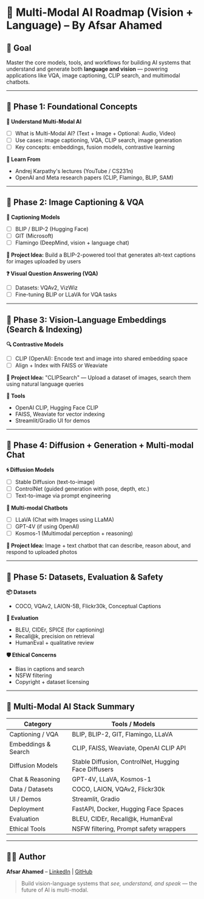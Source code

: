# 🧩 Multi-Modal AI Roadmap (Vision + Language) – By Afsar Ahamed

## 🎯 Goal  
Master the core models, tools, and workflows for building AI systems that understand and generate both **language and vision** — powering applications like VQA, image captioning, CLIP search, and multimodal chatbots.

---

## 📍 Phase 1: Foundational Concepts

**🧠 Understand Multi-Modal AI**
- [ ] What is Multi-Modal AI? (Text + Image + Optional: Audio, Video)
- [ ] Use cases: image captioning, VQA, CLIP search, image generation
- [ ] Key concepts: embeddings, fusion models, contrastive learning

**📘 Learn From**
- Andrej Karpathy's lectures (YouTube / CS231n)
- OpenAI and Meta research papers (CLIP, Flamingo, BLIP, SAM)

---

## 📍 Phase 2: Image Captioning & VQA

**📸 Captioning Models**
- [ ] BLIP / BLIP-2 (Hugging Face)
- [ ] GIT (Microsoft)
- [ ] Flamingo (DeepMind, vision + language chat)

**🧪 Project Idea:**
Build a BLIP-2-powered tool that generates alt-text captions for images uploaded by users

**❓ Visual Question Answering (VQA)**
- [ ] Datasets: VQAv2, VizWiz
- [ ] Fine-tuning BLIP or LLaVA for VQA tasks

---

## 📍 Phase 3: Vision-Language Embeddings (Search & Indexing)

**🔍 Contrastive Models**
- [ ] CLIP (OpenAI): Encode text and image into shared embedding space
- [ ] Align + Index with FAISS or Weaviate

**🧪 Project Idea:**
"CLIPSearch" — Upload a dataset of images, search them using natural language queries

**🧰 Tools**
- OpenAI CLIP, Hugging Face CLIP
- FAISS, Weaviate for vector indexing
- Streamlit/Gradio UI for demos

---

## 📍 Phase 4: Diffusion + Generation + Multi-modal Chat

**🌀 Diffusion Models**
- [ ] Stable Diffusion (text-to-image)
- [ ] ControlNet (guided generation with pose, depth, etc.)
- [ ] Text-to-image via prompt engineering

**🧠 Multi-modal Chatbots**
- [ ] LLaVA (Chat with Images using LLaMA)
- [ ] GPT-4V (if using OpenAI)
- [ ] Kosmos-1 (Multimodal perception + reasoning)

**🧪 Project Idea:**
Image + text chatbot that can describe, reason about, and respond to uploaded photos

---

## 📍 Phase 5: Datasets, Evaluation & Safety

**📦 Datasets**
- COCO, VQAv2, LAION-5B, Flickr30k, Conceptual Captions

**📏 Evaluation**
- BLEU, CIDEr, SPICE (for captioning)
- Recall@k, precision on retrieval
- HumanEval + qualitative review

**🛡️ Ethical Concerns**
- Bias in captions and search
- NSFW filtering
- Copyright + dataset licensing

---

## 🧰 Multi-Modal AI Stack Summary

| Category            | Tools / Models                                           |
|---------------------|----------------------------------------------------------|
| Captioning / VQA    | BLIP, BLIP-2, GIT, Flamingo, LLaVA                        |
| Embeddings & Search | CLIP, FAISS, Weaviate, OpenAI CLIP API                    |
| Diffusion Models    | Stable Diffusion, ControlNet, Hugging Face Diffusers     |
| Chat & Reasoning    | GPT-4V, LLaVA, Kosmos-1                                   |
| Data / Datasets     | COCO, LAION, VQAv2, Flickr30k                             |
| UI / Demos          | Streamlit, Gradio                                        |
| Deployment          | FastAPI, Docker, Hugging Face Spaces                     |
| Evaluation          | BLEU, CIDEr, Recall@k, HumanEval                         |
| Ethical Tools       | NSFW filtering, Prompt safety wrappers                    |

---

## 👨‍💻 Author  
**Afsar Ahamed** – [LinkedIn](https://www.linkedin.com) | [GitHub](https://github.com)

> Build vision-language systems that *see, understand, and speak* — the future of AI is multi-modal.
